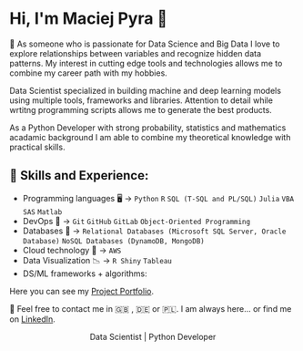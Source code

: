 # Hi, I'm Maciej Pyra 👋
 :thought_balloon: As someone who is passionate for Data Science and Big Data I love to explore relationships between variables and recognize hidden data patterns. My interest in cutting edge tools and technologies allows me to combine my career path with my hobbies.

Data Scientist specialized in building machine and deep learning models using multiple tools, frameworks and libraries. Attention to detail while wrtitng programming scripts allows me to generate the best products.

As a Python Developer with strong probability, statistics and mathematics acadamic background I am able to combine my theoretical knowledge with practical skills.

## :speech_balloon: Skills and Experience:
* Programming languages  	:desktop_computer: -> `Python` `R` `SQL (T-SQL and PL/SQL)` `Julia` `VBA` `SAS` `Matlab`<br/>
* DevOps :handshake: -> `Git` `GitHub` `GitLab` `Object-Oriented Programming` <br/>
* Databases :open_file_folder: -> `Relational Databases (Microsoft SQL Server, Oracle Database)` `NoSQL Databases (DynamoDB, MongoDB)` <br/>
* Cloud technology :thought_balloon: -> `AWS` <br/>
* Data Visualization :chart_with_downwards_trend: -> `R Shiny` `Tableau` <br/>
* DS/ML frameworks + algorithms: 


Here you can see my [Project Portfolio](https://maciejpyra.github.io/Maciej_Portfolio_2/).

:email: Feel free to contact me in :uk: , :de: or :poland:. I am always here... or find me on [LinkedIn](https://www.linkedin.com/in/maciej-pyra/).


<p align="center">Data Scientist | Python Developer</p>

